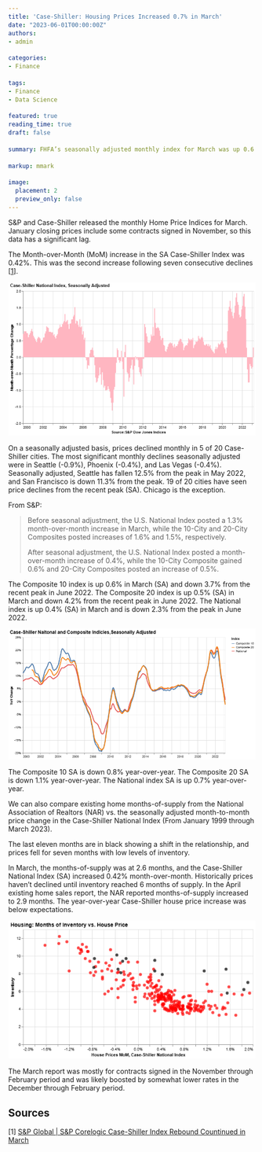 ```yaml
---
title: 'Case-Shiller: Housing Prices Increased 0.7% in March'
date: "2023-06-01T00:00:00Z"
authors:
- admin

categories:
- Finance

tags:
- Finance
- Data Science

featured: true
reading_time: true
draft: false

summary: FHFA’s seasonally adjusted monthly index for March was up 0.6 percent from February.

markup: mmark

image:
  placement: 2
  preview_only: false
---
```


S&P and Case-Shiller released the monthly Home Price Indices for March. January closing prices include some contracts signed in November, so this data has a significant lag.

The Month-over-Month (MoM) increase in the SA Case-Shiller Index was 0.42%. This was the second increase following seven consecutive declines [[1](#1)].

![Case-Shiller NA](casena.png)

On a seasonally adjusted basis, prices declined monthly in 5 of 20 Case-Shiller cities. The most significant monthly declines seasonally adjusted were in Seattle (-0.9%), Phoenix (-0.4%), and Las Vegas (-0.4%). Seasonally adjusted, Seattle has fallen 12.5% from the peak in May 2022, and San Francisco is down 11.3% from the peak. 19 of 20 cities have seen price declines from the recent peak (SA). Chicago is the exception.

From S&P:
> Before seasonal adjustment, the U.S. National Index posted a 1.3% month-over-month increase in March, while the 10-City and 20-City Composites posted increases of 1.6% and 1.5%, respectively.
>
> After seasonal adjustment, the U.S. National Index posted a month-over-month increase of 0.4%, while the 10-City Composite gained 0.6% and 20-City Composites posted an increase of 0.5%.

The Composite 10 index is up 0.6% in March (SA) and down 3.7% from the recent peak in June 2022. The Composite 20 index is up 0.5% (SA) in March and down 4.2% from the recent peak in June 2022. The National index is up 0.4% (SA) in March and is down 2.3% from the peak in June 2022.

![Case-Shiller Comp](casehsiller_comp.png)

The Composite 10 SA is down 0.8% year-over-year.  The Composite 20 SA is down 1.1% year-over-year. The National index SA is up 0.7% year-over-year.

We can also compare existing home months-of-supply from the National Association of Realtors (NAR) vs. the seasonally adjusted month-to-month price change in the Case-Shiller National Index (From January 1999 through March 2023).

The last eleven months are in black showing a shift in the relationship, and prices fell for seven months with low levels of inventory.

In March, the months-of-supply was at 2.6 months, and the Case-Shiller National Index (SA) increased 0.42% month-over-month.  Historically prices haven’t declined until inventory reached 6 months of supply. In the April existing home sales report, the NAR reported months-of-supply increased to 2.9 months. The year-over-year Case-Shiller house price increase was below expectations.

![Case-Shiller Comp](inventoryvsprices.png)

The March report was mostly for contracts signed in the November through February period and was likely boosted by somewhat lower rates in the December through February period.

## Sources

[<a name="1">1</a>] [S&P Global | S&P Corelogic Case-Shiller Index Rebound Countinued in March](https://www.spglobal.com/spdji/en/index-announcements/article/sp-corelogic-case-shiller-index-rebound-continued-in-march/)
